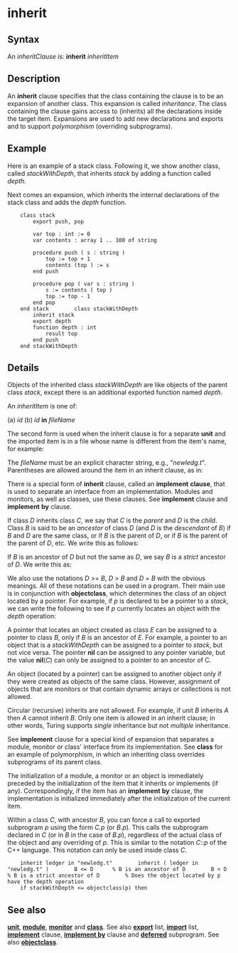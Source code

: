 
# inherit

## Syntax
An _inheritClause_ is:   **inherit** _inheritItem_

## Description
An **inherit** clause specifies that the class containing the clause is to be an expansion of another class. This expansion is called _inheritance_. The class containing the clause gains access to (inherits) all the declarations inside the target item. Expansions are used to add new declarations and exports and to support _polymorphism_ (overriding subprograms).


## Example
Here is an example of a stack class. Following it, we show another class, called _stackWithDepth_, that inherits _stack_ by adding a function called _depth_.

Next comes an expansion, which inherits the internal declarations of the stack class and adds the _depth_ function.

        class stack
            export push, pop
        
            var top : int := 0
            var contents : array 1 .. 100 of string
        
            procedure push ( s : string )
                top := top + 1
                contents (top ) := s
            end push
        
            procedure pop ( var s : string )
                s := contents ( top )
                top := top - 1
            end pop
        end stack        class stackWithDepth
            inherit stack
            export depth
            function depth : int
                result top
            end push
        end stackWithDepth
## Details
Objects of the inherited class _stackWithDepth_ are like objects of the parent class _stack_, except there is an additional exported function named _depth_.

An _inheritItem_ is one of:


(a) _id_
(b) _id_ **in** _fileName_


The second form is used when the inherit clause is for a separate **unit** and the imported item is in a file whose name is different from the item's name, for example:

The _fileName_ must be an explicit character string, e.g., "_newledg.t_". Parentheses are allowed around the item in an inherit clause, as in:

There is a special form of **inherit** clause, called an **implement** **clause**, that is used to separate an interface from an implementation. Modules and monitors, as well as classes, use these clauses. See **implement** clause and **implement** **by** clause.

If class _D_ inherits class _C_, we say that _C_ is the _parent_ and _D_ is the _child_. Class _B_ is said to be an _ancestor_ of class _D_ (and _D_ is the _descendant_ of _B_) if _B_ and _D_ are the same class, or if _B_ is the parent of _D_, or if _B_ is the parent of the parent of _D_, etc. We write this as follows:

If _B_ is an ancestor of _D_ but not the same as _D_, we say _B_ is a _strict_ ancestor of _D_. We write this as:

We also use the notations _D_ >= _B_, _D_ > _B_ and _D_ = _B_ with the obvious meanings. All of these notations can be used in a program. Their main use is in conjunction with **objectclass**, which determines the class of an object located by a pointer. For example, if _p_ is declared to be a pointer to a _stack_, we can write the following to see if _p_ currently locates an object with the _depth_ operation:

A pointer that locates an object created as class _E_ can be assigned to a pointer to class _B_, only if _B_ is an ancestor of _E_. For example, a pointer to an object that is a _stackWithDepth_ can be assigned to a pointer to _stack_, but not vice versa. The pointer **nil** can be assigned to any pointer variable, but the value **nil**(_C_) can only be assigned to a pointer to an ancestor of C.

An object (located by a pointer) can be assigned to another object only if they were created as objects of the same class. However, assignment of objects that are monitors or that contain dynamic arrays or collections is not allowed.

Circular (recursive) inherits are not allowed. For example, if unit _B_ inherits _A_ then _A_ cannot inherit _B_. Only one item is allowed in an inherit clause; in other words, Turing supports _single_ inheritance but not _multiple_ inheritance.

See **implement** clause for a special kind of expansion that separates a module, monitor or class' interface from its implementation. See **class** for an example of polymorphism, in which an inheriting class overrides subprograms of its parent class.

The initialization of a module, a monitor or an object is immediately preceded by the initialization of the item that it inherits or implements (if any). Correspondingly, if the item has an **implement** **by** clause, the implementation is initialized immediately after the initialization of the current item.

Within a class _C_, with ancestor _B_, you can force a call to exported subprogram _p_ using the form _C.p_ (or _B.p_). This calls the subprogram declared in _C_ (or in _B_ in the case of _B.p_), regardless of the actual class of the object and any overriding of _p_. This is similar to the notation _C_::_p_ of the C++ language. This notation can only be used inside class _C_.

        inherit ledger in "newledg.t"        inherit ( ledger in "newledg.t" )        B <= D      % B is an ancestor of D        B < D       % B is a strict ancestor of D        % Does the object located by p have the depth operation
        if stackWithDepth <= objectclass(p) then
## See also
**[unit](unit.html)**, **[module](module.html)**, **[monitor](monitor.html)** and **[class](class.html)**. See also **[export](export.html)** list, **[import](import.html)** list, **[implement](implement.html)** clause, **[implement by](implement_by.html)** clause and **[deferred](deferred.html)** subprogram. See also **[objectclass](objectclass.html)**.

